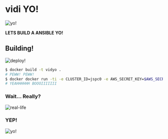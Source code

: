 # vidi YO!

![yo!](https://media.giphy.com/media/JoYtQguJdpwiY/giphy.gif)

**LETS BUILD A ANSIBLE YO!**

## Building!

![deploy!](https://static1.bocoup.com/assets/2015/11/18172635/Deployment-animation-2.gif)

```bash
$ docker build -t vidyo .
# PEWW! PEWW!
$ docker docker run -ti -e CLUSTER_ID=jspc0 -e AWS_SECRET_KEY=$AWS_SECRET_KEY -e AWS_ACCESS_KEY=$AWS_ACCESS_KEY vidyo
# YEAHHHHHH BOOOIIIIIII

```

### Wait... Really?

![real-life](http://www.theodo.fr/uploads/blog//2015/10/isthisreallife.gif)


### YEP!

![yo!](https://camo.githubusercontent.com/891c3108cdd79881a3e81dfc488888d3ad7e017b/687474703a2f2f692e696d6775722e636f6d2f3366716a534e4e2e676966)
